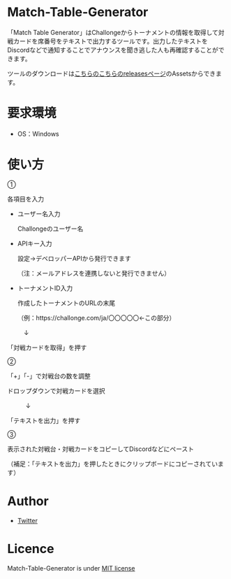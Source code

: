 # Match-Table-Generator
「Match Table Generator」はChallongeからトーナメントの情報を取得して対戦カードを席番号をテキストで出力するツールです。出力したテキストをDiscordなどで通知することでアナウンスを聞き逃した人も再確認することができます。

ツールのダウンロードは[こちらのこちらのreleasesページ](https://github.com/Kiyossb/Match-Table-Generator/releases)のAssetsからできます。

# 要求環境
- OS：Windows

# 使い方
①

  各項目を入力
  
  - ユーザー名入力

    Challongeのユーザー名
    
  - APIキー入力
  
    設定→デベロッパーAPIから発行できます
  
    （注：メールアドレスを連携しないと発行できません）
    
   - トーナメントID入力

     作成したトーナメントのURLの末尾
     
     （例：<span>https<span>://challonge.com/ja/〇〇〇〇〇←この部分）
     
        　↓
        
   「対戦カードを取得」を押す

②
  
  「+」「-」で対戦台の数を調整
  
  ドロップダウンで対戦カードを選択
  
   　　　↓
        
  「テキストを出力」を押す

③	

  表示された対戦台・対戦カードをコピーしてDiscordなどにペースト
  
  （補足：「テキストを出力」を押したときにクリップボードにコピーされています）

# Author
- [Twitter](https://twitter.com/kiyo_ssb)

# Licence
Match-Table-Generator is under [MIT license](https://github.com/Kiyossb/Match-Table-Generator/blob/main/LICENSE)
